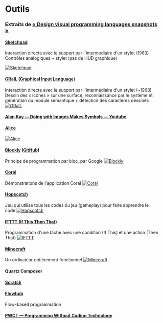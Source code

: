 # Outils

### Extraits de [« Design visual programming languages snapshots »](http://blog.interfacevision.com/design/design-visual-progarmming-languages-snapshots/)


#### [Sketchpad](https://en.wikipedia.org/wiki/Sketchpad)
Interaction directe avec le support par l'intermédiaire d'un stylet (1963)
Contrôles analogiques + stylet (pas de HUD graphique)

[![Sketchpad](http://4.bp.blogspot.com/-GABhQtKMmXE/TcBRhTlijeI/AAAAAAAAAbo/-6yGJ5JMC14/s400/first+vector+image.jpg)](https://www.youtube.com/watch?v=495nCzxM9PI&feature=player_embedded)

#### [GRaIL (Graphical Input Language)](http://www.rand.org/content/dam/rand/pubs/research_memoranda/2005/RM5999.pdf)
Interaction directe avec le support par l'intermédiaire d'un stylet (~1968)
Dessin des « icônes » sur une surface, reconnaissance par le système et génération du module sémantique + détection des caractères dessinés 
[![GRaIL](http://blog.interfacevision.com/assets/img/posts/example_visual_language_grail_01.png)](http://www.youtube.com/watch?v=QQhVQ1UG6aM)

#### [Alan Kay — Doing with Images Makes Symbols — Youtube](https://www.youtube.com/watch?v=kzDpfk8YhlE)

#### [Alice](https://en.wikipedia.org/wiki/Alice_%28software%29)
[![Alice](https://upload.wikimedia.org/wikipedia/commons/5/57/Alice-2-screenshot.jpg)](http://www.alice.org/index.php?page=what_is_alice/what_is_alice)

#### [Blockly](https://developers.google.com/blockly/) ([GitHub](https://github.com/google/blockly))
Principe de programmation par bloc, par Google
[![Blockly](http://blog.interfacevision.com/assets/img/posts/example_visual_language_blockly_01.png)](https://developers.google.com/blockly/)

#### [Coral](https://vimeo.com/channels/coralapp)
Démonstrations de l'application Coral
[![Coral](http://blog.interfacevision.com/assets/img/posts/example_visual_language_Coral.jpg)](https://vimeo.com/channels/coralapp)

#### [Hopscotch](https://www.gethopscotch.com/)
Jeu qui utilise tous les codes du jeu (gameplay) pour faire apprendre le code
[![Hopscotch](http://blog.interfacevision.com/assets/img/posts/example_visual_language_hopscotch_01.png)](https://www.gethopscotch.com/)

#### [IFTTT (If This Then That)](https://ifttt.com)
Programmation d'une tâche avec une condition (If This) et une action (Then That)
[![IFTTT](http://blog.interfacevision.com/assets/img/posts/example_visual_language_ifttt_01.png)](https://ifttt.com)

#### [Minecraft](http://www.youtube.com/watch?v=frcr9XYeTW4)
Un ordinateur entièrement fonctionnel
[![Minecraft](http://blog.interfacevision.com/assets/img/posts/example_visual_language_minecraft_01.png)](http://www.youtube.com/watch?v=frcr9XYeTW4)

#### Quartz Composer

#### [Scratch](https://scratch.mit.edu/projects/editor/)

#### [Flowhub](http://app.flowhub.io/)
Flow-based programmation

#### [PWCT — Programming Without Coding Technology](http://sourceforge.net/projects/doublesvsoop/)
